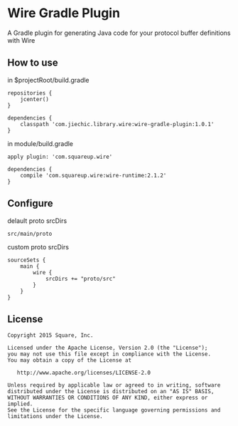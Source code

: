 Wire Gradle Plugin
==================

A Gradle plugin for generating Java code for your protocol buffer definitions with Wire

How to use
----------

in $projectRoot/build.gradle

```
repositories {
    jcenter()
}
```
```    
dependencies {
    classpath 'com.jiechic.library.wire:wire-gradle-plugin:1.0.1'
}
```

in module/build.gradle
```
apply plugin: 'com.squareup.wire'

dependencies {
    compile 'com.squareup.wire:wire-runtime:2.1.2'
}
```



Configure
---------

delault proto srcDirs
```
src/main/proto
```

custom proto srcDirs

```
sourceSets {
    main {
        wire {
            srcDirs += "proto/src"
        }
    }
}
```




License
-------

    Copyright 2015 Square, Inc.

    Licensed under the Apache License, Version 2.0 (the "License");
    you may not use this file except in compliance with the License.
    You may obtain a copy of the License at

       http://www.apache.org/licenses/LICENSE-2.0

    Unless required by applicable law or agreed to in writing, software
    distributed under the License is distributed on an "AS IS" BASIS,
    WITHOUT WARRANTIES OR CONDITIONS OF ANY KIND, either express or implied.
    See the License for the specific language governing permissions and
    limitations under the License.
